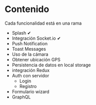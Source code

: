 # Contenido
Cada funcionalidad está en una rama

- Splash ✔
- Integración Socket.io ✔
- Push Notification
- Toast Messages
- Uso de la cámara
- Obtener ubicación GPS
- Persistencia de datos en local storage
- integración Redux
- Auth con servidor
    - Login
    - Registro
- Formulario wizard
- GraphQL

